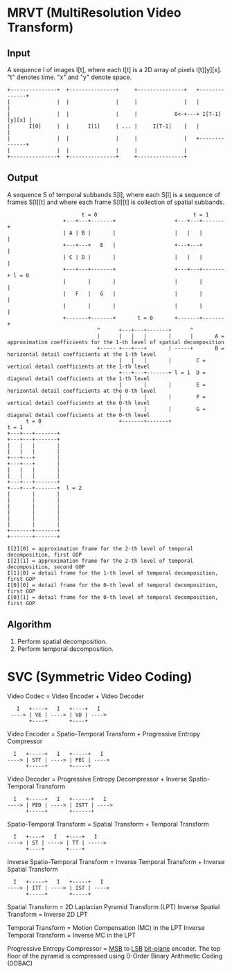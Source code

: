 # MRVT (MultiResolution Video Transform)

## Input

A sequence I of images I[t], where each I[t] is a 2D array of pixels I[t][y][x]. "t" denotes time. "x" and "y" denote space. 

```
+---------------+  +---------------+     +---------------+   +--------------+
|               |  |               |     |               |   |              |
|               |  |               |     |            O<-+---+ I[T-1][y][x] |
|      I[0]     |  |      I[1]     | ... |     I[T-1]    |   |              |
|               |  |               |     |               |   +--------------+
|               |  |               |     |               |
+---------------+  +---------------+     +---------------+
```

## Output

A sequence S of temporal subbands S[l], where each S[l] is a sequence of frames S[l][t] and where each frame S[l][t] is collection of spatial subbands.

```
                        t = 0                               t = 1
                  +---+---+-------+                   +---+---+-------+
                  | A | B |       |                   |   |   |       |
                  +---+---+   E   |                   +---+---+       |
                  | C | D |       |                   |   |   |       |
                  +---+---+-------+                   +---+---+-------+ l = 0
                  |       |       |                   |       |       |
                  |   F   |   G   |                   |       |       |
                  |       |       |                   |       |       |
                  +-------+-------+       t = 0       +-------+-------+
                             ^      +---+---+-------+      ^
                             |      |   |   |       |      |       A = approximation coefficients for the 1-th level of spatial decomposition
                             +----- +---+---+       | -----+       B = horizontal detail coefficients at the 1-th level
                                    |   |   |       |        C = vertical detail coefficients at the 1-th level
                                    +---+---+-------+ l = 1  D = diagonal detail coefficients at the 1-th level
                                    |       |       |        E = horizontal detail coefficients at the 0-th level
                                    |       |       |        F = vertical detail coefficients at the 0-th level
                                    |       |       |        G = diagonal detail coefficients at the 0-th level
      t = 0                         +-------+-------+                          t = 1
+---+---+-------+                                                        +---+---+-------+
|   |   |       |                                                        |   |   |       |
+---+---+       |                                                        +---+---+       |
|   |   |       |                                                        |   |   |       |
+---+---+-------+                                                        +---+---+-------+  l = 2
|       |       |                                                        |       |       |
|       |       |                                                        |       |       |
|       |       |                                                        |       |       |
+-------+-------+                                                        +-------+-------+

I[2][0] = approximation frame for the 2-th level of temporal decomposition, first GOP
I[2][1] = approximation frame for the 2-th level of temporal decomposition, second GOP
I[1][0] = detail frame for the 1-th level of temporal decomposition, first GOP
I[0][0] = detail frame for the 0-th level of temporal decomposition, first GOP
I[0][1] = detail frame for the 0-th level of temporal decomposition, first GOP
```

## Algorithm

1. Perform spatial decomposition.
2. Perform temporal decomposition.



# SVC (Symmetric Video Coding)

Video Codec = Video Encoder + Video Decoder

```
   I   +----+   I   +----+   I
 ----> | VE | ----> | VD | ---->
       +----+       +----+
```

Video Encoder = Spatio-Temporal Transform + Progressive Entropy Compressor

```
  I   +-----+   I   +-----+   I
----> | STT | ----> | PEC | ---->
      +-----+       +-----+
```

Video Decoder = Progressive Entropy Decompressor + Inverse Spatio-Temporal Transform

```
  I   +-----+   I   +------+   I
----> | PED | ----> | ISTT | ---->
      +-----+       +------+
```

Spatio-Temporal Transform = Spatial Transform + Temporal Transform

```
  I   +----+   I   +----+   I
----> | ST | ----> | TT | ----->
      +----+       +----+
```

Inverse Spatio-Temporal Transform = Inverse Temporal Transform + Inverse Spatial Transform

```
  I   +-----+   I   +-----+   I
----> | ITT | ----> | IST | ---->
      +-----+       +-----+
```

Spatial Transform = 2D Laplacian Pyramid Transform (LPT)
Inverse Spatial Transform = Inverse 2D LPT

Temporal Transform = Motion Compensation (MC) in the LPT
Inverse Temporal Transform = Inverse MC in the LPT

Progressive Entropy Compressor = [MSB](https://en.wikipedia.org/wiki/Most_significant_bit) to [LSB](https://en.wikipedia.org/wiki/Least_significant_bit) [bit-plane](https://en.wikipedia.org/wiki/Bit_plane) encoder. The top floor of the pyramid is compressed using 0-Order Binary Arithmetic Coding (0OBAC)

